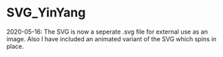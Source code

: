 # SVG_YinYang
2020-05-16: The SVG is now a seperate .svg file for external use as an image.
	Also I have included an animated variant of the SVG which spins in place. 